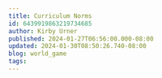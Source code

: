 ```yaml
---
title: Curriculum Norms
id: 6439919863219734685
author: Kirby Urner
published: 2024-01-27T06:56:00.000-08:00
updated: 2024-01-30T08:50:26.740-08:00
blog: world_game
tags: 
---
```


